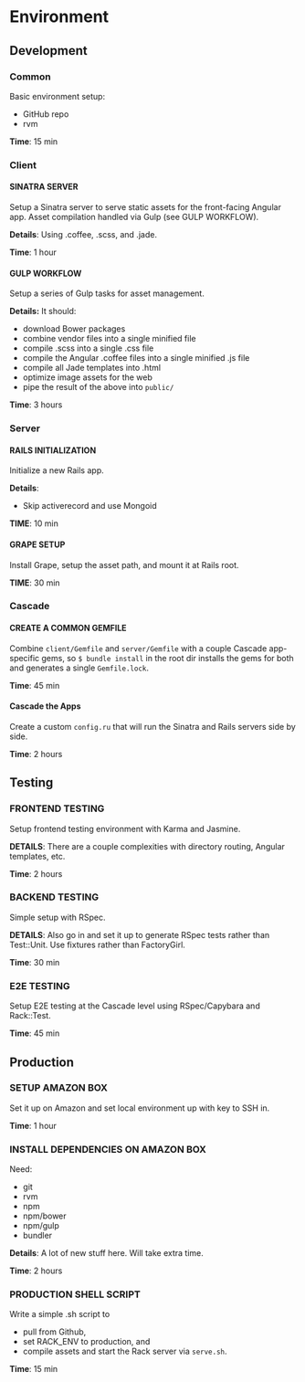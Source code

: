 # Environment

## Development

### Common

Basic environment setup:

* GitHub repo
* rvm

**Time**: 15 min

### Client

#### SINATRA SERVER

Setup a Sinatra server to serve static assets for the front-facing Angular app.  Asset compilation handled via Gulp (see GULP WORKFLOW).

**Details**: Using .coffee, .scss, and .jade.

**Time**: 1 hour

#### GULP WORKFLOW

Setup a series of Gulp tasks for asset management.

**Details:** It should:

* download Bower packages
* combine vendor files into a single minified file
* compile .scss into a single .css file
* compile the Angular .coffee files into a single minified .js file
* compile all Jade templates into .html
* optimize image assets for the web
* pipe the result of the above into `public/`

**Time**: 3 hours

### Server

#### RAILS INITIALIZATION

Initialize a new Rails app.

**Details**:
* Skip activerecord and use Mongoid

**TIME**: 10 min

#### GRAPE SETUP

Install Grape, setup the asset path, and mount it at Rails root.

**TIME**: 30 min

### Cascade

#### CREATE A COMMON GEMFILE

Combine `client/Gemfile` and `server/Gemfile` with a couple Cascade app-specific gems, so `$ bundle install` in the root dir installs the gems for both and generates a single `Gemfile.lock`.

**Time**: 45 min

#### Cascade the Apps

Create a custom `config.ru` that will run the Sinatra and Rails servers side by side.

**Time**: 2 hours

## Testing

### FRONTEND TESTING

Setup frontend testing environment with Karma and Jasmine.

**DETAILS**: There are a couple complexities with directory routing, Angular templates, etc.

**Time**: 2 hours

### BACKEND TESTING

Simple setup with RSpec.

**DETAILS**: Also go in and set it up to generate RSpec tests rather than Test::Unit.  Use fixtures rather than FactoryGirl.

**Time**: 30 min

### E2E TESTING

Setup E2E testing at the Cascade level using RSpec/Capybara and Rack::Test.

**Time**: 45 min

## Production

### SETUP AMAZON BOX

Set it up on Amazon and set local environment up with key to SSH in.

**Time**: 1 hour

### INSTALL DEPENDENCIES ON AMAZON BOX

Need:

* git
* rvm
* npm
* npm/bower
* npm/gulp
* bundler

**Details**: A lot of new stuff here.  Will take extra time.

**Time**: 2 hours

### PRODUCTION SHELL SCRIPT

Write a simple .sh script to

* pull from Github,
* set RACK_ENV to production, and
* compile assets and start the Rack server via `serve.sh`.

**Time**: 15 min
